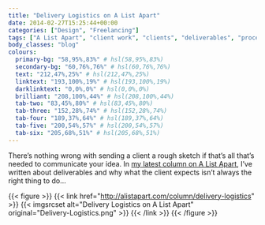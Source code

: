 ```yaml
---
title: "Delivery Logistics on A List Apart"
date: 2014-02-27T15:25:44+00:00
categories: ["Design", "Freelancing"]
tags: ["A List Apart", "client work", "clients", "deliverables", "process"]
body_classes: "blog"
colours:
  primary-bg: "58,95%,83%" # hsl(58,95%,83%)
  secondary-bg: "60,76%,76%" # hsl(60,76%,76%)
  text: "212,47%,25%" # hsl(212,47%,25%)
  linktext: "193,100%,19%" # hsl(193,100%,19%)
  darklinktext: "0,0%,0%" # hsl(0,0%,0%)
  brilliant: "208,100%,44%" # hsl(208,100%,44%)
  tab-two: "83,45%,80%" # hsl(83,45%,80%)
  tab-three: "152,28%,74%" # hsl(152,28%,74%)
  tab-four: "189,37%,64%" # hsl(189,37%,64%)
  tab-five: "200,54%,57%" # hsl(200,54%,57%)
  tab-six: "205,68%,51%" # hsl(205,68%,51%)
---
```


There’s nothing wrong with sending a client a rough sketch if that’s all that’s needed to communicate your idea. In [my latest column on A List Apart](http://alistapart.com/column/delivery-logistics), I’ve written about deliverables and why what the client expects isn’t always the right thing to do…

{{< figure >}}
  {{< link href="http://alistapart.com/column/delivery-logistics" >}}
  	{{< imgsrcset alt="Delivery Logistics on A List Apart" original="Delivery-Logistics.png" >}}
  {{< /link >}}
{{< /figure >}}

	